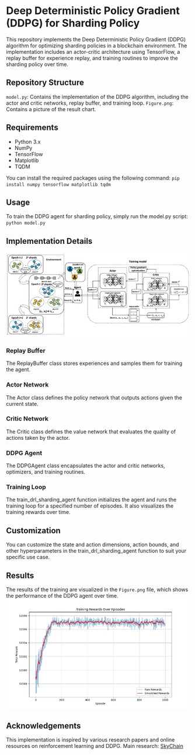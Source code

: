 # Deep Deterministic Policy Gradient (DDPG) for Sharding Policy
This repository implements the Deep Deterministic Policy Gradient (DDPG) algorithm for optimizing sharding policies in a blockchain environment. The implementation includes an actor-critic architecture using TensorFlow, a replay buffer for experience replay, and training routines to improve the sharding policy over time.

## Repository Structure
`model.py`: Contains the implementation of the DDPG algorithm, including the actor and critic networks, replay buffer, and training loop.
`Figure.png`: Contains a picture of the result chart.

## Requirements
- Python 3.x
- NumPy
- TensorFlow
- Matplotlib
- TQDM

You can install the required packages using the following command:
`pip install numpy tensorflow matplotlib tqdm`

## Usage
To train the DDPG agent for sharding policy, simply run the model.py script:
`python model.py`

## Implementation Details
![SkyChain DRL-based dynamic sharding framework](SkyChain.png)
### Replay Buffer
The ReplayBuffer class stores experiences and samples them for training the agent.

### Actor Network
The Actor class defines the policy network that outputs actions given the current state.

### Critic Network
The Critic class defines the value network that evaluates the quality of actions taken by the actor.

### DDPG Agent
The DDPGAgent class encapsulates the actor and critic networks, optimizers, and training routines.

### Training Loop
The train_drl_sharding_agent function initializes the agent and runs the training loop for a specified number of episodes. It also visualizes the training rewards over time.

## Customization
You can customize the state and action dimensions, action bounds, and other hyperparameters in the train_drl_sharding_agent function to suit your specific use case.

## Results
The results of the training are visualized in the `Figure.png` file, which shows the performance of the DDPG agent over time.
![Result Chart](Figure.png)

## Acknowledgements
This implementation is inspired by various research papers and online resources on reinforcement learning and DDPG.
Main research: [SkyChain](https://www.researchgate.net/publication/343538592_SkyChain_A_Deep_Reinforcement_Learning-Empowered_Dynamic_Blockchain_Sharding_System)
